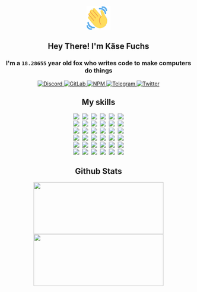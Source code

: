 <div><p align=center><img src=./resources/images/wave.gif width=64px height=64px></p><h2 align=center>Hey There! I'm Käse Fuchs</h2><h3 align=center>I'm a <code>18.28655</code> year old fox who writes code to make computers do things</h3><p align=center><a href=https://discord.com/users/507526681125322772><img alt=Discord src="https://img.shields.io/badge/Discord-5865F2?logo=discord&logoColor=white&style=flat-square#3f1bd56b3e12db222522990ef78336c1"> </a><a href=https://gitlab.com/kasefuchs><img alt=GitLab src="https://img.shields.io/badge/GitLab-330F63?logo=gitlab&logoColor=white&style=flat-square#3f1bd56b3e12db222522990ef78336c1"> </a><a href=https://npmjs.com/~kasefuchs><img alt=NPM src="https://img.shields.io/badge/NPM-CB3837?logo=npm&logoColor=white&style=flat-square#3f1bd56b3e12db222522990ef78336c1"> </a><a href=https://t.me/kasefuchs><img alt=Telegram src="https://img.shields.io/badge/Telegram-2CA5E0?logo=telegram&logoColor=white&style=flat-square#3f1bd56b3e12db222522990ef78336c1"> </a><a href=https://twitter.com/kasefuchs><img alt=Twitter src="https://img.shields.io/badge/Twitter-1DA1F2?logo=twitter&logoColor=white&style=flat-square#3f1bd56b3e12db222522990ef78336c1"></a></p><h2 align=center>My skills</h2><p align=center><a href=https://aws.amazon.com/ ><picture><source srcset="https://skillicons.dev/icons?i=aws&theme=dark#3f1bd56b3e12db222522990ef78336c1" media="(prefers-color-scheme: dark)"><source srcset="https://skillicons.dev/icons?i=aws&theme=light#3f1bd56b3e12db222522990ef78336c1" media="(prefers-color-scheme: light), (prefers-color-scheme: no-preference)"><img src="https://skillicons.dev/icons?i=aws&theme=light#3f1bd56b3e12db222522990ef78336c1"></picture></a>&nbsp;&nbsp;<a href=https://en.wikipedia.org/wiki/Bash_(Unix_shell)><picture><source srcset="https://skillicons.dev/icons?i=bash&theme=dark#3f1bd56b3e12db222522990ef78336c1" media="(prefers-color-scheme: dark)"><source srcset="https://skillicons.dev/icons?i=bash&theme=light#3f1bd56b3e12db222522990ef78336c1" media="(prefers-color-scheme: light), (prefers-color-scheme: no-preference)"><img src="https://skillicons.dev/icons?i=bash&theme=light#3f1bd56b3e12db222522990ef78336c1"></picture></a>&nbsp;&nbsp;<a href=https://discord.com/developers/docs><picture><source srcset="https://skillicons.dev/icons?i=bots&theme=dark#3f1bd56b3e12db222522990ef78336c1" media="(prefers-color-scheme: dark)"><source srcset="https://skillicons.dev/icons?i=bots&theme=light#3f1bd56b3e12db222522990ef78336c1" media="(prefers-color-scheme: light), (prefers-color-scheme: no-preference)"><img src="https://skillicons.dev/icons?i=bots&theme=light#3f1bd56b3e12db222522990ef78336c1"></picture></a>&nbsp;&nbsp;<a href=https://www.cloudflare.com/ ><picture><source srcset="https://skillicons.dev/icons?i=cloudflare&theme=dark#3f1bd56b3e12db222522990ef78336c1" media="(prefers-color-scheme: dark)"><source srcset="https://skillicons.dev/icons?i=cloudflare&theme=light#3f1bd56b3e12db222522990ef78336c1" media="(prefers-color-scheme: light), (prefers-color-scheme: no-preference)"><img src="https://skillicons.dev/icons?i=cloudflare&theme=light#3f1bd56b3e12db222522990ef78336c1"></picture></a>&nbsp;&nbsp;<a href=https://en.wikipedia.org/wiki/CSS><picture><source srcset="https://skillicons.dev/icons?i=css&theme=dark#3f1bd56b3e12db222522990ef78336c1" media="(prefers-color-scheme: dark)"><source srcset="https://skillicons.dev/icons?i=css&theme=light#3f1bd56b3e12db222522990ef78336c1" media="(prefers-color-scheme: light), (prefers-color-scheme: no-preference)"><img src="https://skillicons.dev/icons?i=css&theme=light#3f1bd56b3e12db222522990ef78336c1"></picture></a>&nbsp;&nbsp;<a href=https://www.docker.com/ ><picture><source srcset="https://skillicons.dev/icons?i=docker&theme=dark#3f1bd56b3e12db222522990ef78336c1" media="(prefers-color-scheme: dark)"><source srcset="https://skillicons.dev/icons?i=docker&theme=light#3f1bd56b3e12db222522990ef78336c1" media="(prefers-color-scheme: light), (prefers-color-scheme: no-preference)"><img src="https://skillicons.dev/icons?i=docker&theme=light#3f1bd56b3e12db222522990ef78336c1"></picture></a><br><a href=https://www.electronjs.org/ ><picture><source srcset="https://skillicons.dev/icons?i=electron&theme=dark#3f1bd56b3e12db222522990ef78336c1" media="(prefers-color-scheme: dark)"><source srcset="https://skillicons.dev/icons?i=electron&theme=light#3f1bd56b3e12db222522990ef78336c1" media="(prefers-color-scheme: light), (prefers-color-scheme: no-preference)"><img src="https://skillicons.dev/icons?i=electron&theme=light#3f1bd56b3e12db222522990ef78336c1"></picture></a>&nbsp;&nbsp;<a href=https://expressjs.com/ ><picture><source srcset="https://skillicons.dev/icons?i=express&theme=dark#3f1bd56b3e12db222522990ef78336c1" media="(prefers-color-scheme: dark)"><source srcset="https://skillicons.dev/icons?i=express&theme=light#3f1bd56b3e12db222522990ef78336c1" media="(prefers-color-scheme: light), (prefers-color-scheme: no-preference)"><img src="https://skillicons.dev/icons?i=express&theme=light#3f1bd56b3e12db222522990ef78336c1"></picture></a>&nbsp;&nbsp;<a href=https://www.figma.com/ ><picture><source srcset="https://skillicons.dev/icons?i=figma&theme=dark#3f1bd56b3e12db222522990ef78336c1" media="(prefers-color-scheme: dark)"><source srcset="https://skillicons.dev/icons?i=figma&theme=light#3f1bd56b3e12db222522990ef78336c1" media="(prefers-color-scheme: light), (prefers-color-scheme: no-preference)"><img src="https://skillicons.dev/icons?i=figma&theme=light#3f1bd56b3e12db222522990ef78336c1"></picture></a>&nbsp;&nbsp;<a href=https://firebase.google.com/ ><picture><source srcset="https://skillicons.dev/icons?i=firebase&theme=dark#3f1bd56b3e12db222522990ef78336c1" media="(prefers-color-scheme: dark)"><source srcset="https://skillicons.dev/icons?i=firebase&theme=light#3f1bd56b3e12db222522990ef78336c1" media="(prefers-color-scheme: light), (prefers-color-scheme: no-preference)"><img src="https://skillicons.dev/icons?i=firebase&theme=light#3f1bd56b3e12db222522990ef78336c1"></picture></a>&nbsp;&nbsp;<a href=https://flask.palletsprojects.com/ ><picture><source srcset="https://skillicons.dev/icons?i=flask&theme=dark#3f1bd56b3e12db222522990ef78336c1" media="(prefers-color-scheme: dark)"><source srcset="https://skillicons.dev/icons?i=flask&theme=light#3f1bd56b3e12db222522990ef78336c1" media="(prefers-color-scheme: light), (prefers-color-scheme: no-preference)"><img src="https://skillicons.dev/icons?i=flask&theme=light#3f1bd56b3e12db222522990ef78336c1"></picture></a>&nbsp;&nbsp;<a href=https://cloud.google.com/ ><picture><source srcset="https://skillicons.dev/icons?i=gcp&theme=dark#3f1bd56b3e12db222522990ef78336c1" media="(prefers-color-scheme: dark)"><source srcset="https://skillicons.dev/icons?i=gcp&theme=light#3f1bd56b3e12db222522990ef78336c1" media="(prefers-color-scheme: light), (prefers-color-scheme: no-preference)"><img src="https://skillicons.dev/icons?i=gcp&theme=light#3f1bd56b3e12db222522990ef78336c1"></picture></a><br><a href=https://git-scm.com/ ><picture><source srcset="https://skillicons.dev/icons?i=git&theme=dark#3f1bd56b3e12db222522990ef78336c1" media="(prefers-color-scheme: dark)"><source srcset="https://skillicons.dev/icons?i=git&theme=light#3f1bd56b3e12db222522990ef78336c1" media="(prefers-color-scheme: light), (prefers-color-scheme: no-preference)"><img src="https://skillicons.dev/icons?i=git&theme=light#3f1bd56b3e12db222522990ef78336c1"></picture></a>&nbsp;&nbsp;<a href=https://github.com/ ><picture><source srcset="https://skillicons.dev/icons?i=github&theme=dark#3f1bd56b3e12db222522990ef78336c1" media="(prefers-color-scheme: dark)"><source srcset="https://skillicons.dev/icons?i=github&theme=light#3f1bd56b3e12db222522990ef78336c1" media="(prefers-color-scheme: light), (prefers-color-scheme: no-preference)"><img src="https://skillicons.dev/icons?i=github&theme=light#3f1bd56b3e12db222522990ef78336c1"></picture></a>&nbsp;&nbsp;<a href=https://gitlab.com/ ><picture><source srcset="https://skillicons.dev/icons?i=gitlab&theme=dark#3f1bd56b3e12db222522990ef78336c1" media="(prefers-color-scheme: dark)"><source srcset="https://skillicons.dev/icons?i=gitlab&theme=light#3f1bd56b3e12db222522990ef78336c1" media="(prefers-color-scheme: light), (prefers-color-scheme: no-preference)"><img src="https://skillicons.dev/icons?i=gitlab&theme=light#3f1bd56b3e12db222522990ef78336c1"></picture></a>&nbsp;&nbsp;<a href=https://www.heroku.com/ ><picture><source srcset="https://skillicons.dev/icons?i=heroku&theme=dark#3f1bd56b3e12db222522990ef78336c1" media="(prefers-color-scheme: dark)"><source srcset="https://skillicons.dev/icons?i=heroku&theme=light#3f1bd56b3e12db222522990ef78336c1" media="(prefers-color-scheme: light), (prefers-color-scheme: no-preference)"><img src="https://skillicons.dev/icons?i=heroku&theme=light#3f1bd56b3e12db222522990ef78336c1"></picture></a>&nbsp;&nbsp;<a href=https://en.wikipedia.org/wiki/HTML><picture><source srcset="https://skillicons.dev/icons?i=html&theme=dark#3f1bd56b3e12db222522990ef78336c1" media="(prefers-color-scheme: dark)"><source srcset="https://skillicons.dev/icons?i=html&theme=light#3f1bd56b3e12db222522990ef78336c1" media="(prefers-color-scheme: light), (prefers-color-scheme: no-preference)"><img src="https://skillicons.dev/icons?i=html&theme=light#3f1bd56b3e12db222522990ef78336c1"></picture></a>&nbsp;&nbsp;<a href=https://en.wikipedia.org/wiki/JavaScript><picture><source srcset="https://skillicons.dev/icons?i=js&theme=dark#3f1bd56b3e12db222522990ef78336c1" media="(prefers-color-scheme: dark)"><source srcset="https://skillicons.dev/icons?i=js&theme=light#3f1bd56b3e12db222522990ef78336c1" media="(prefers-color-scheme: light), (prefers-color-scheme: no-preference)"><img src="https://skillicons.dev/icons?i=js&theme=light#3f1bd56b3e12db222522990ef78336c1"></picture></a><br><a href=https://en.wikipedia.org/wiki/Linux><picture><source srcset="https://skillicons.dev/icons?i=linux&theme=dark#3f1bd56b3e12db222522990ef78336c1" media="(prefers-color-scheme: dark)"><source srcset="https://skillicons.dev/icons?i=linux&theme=light#3f1bd56b3e12db222522990ef78336c1" media="(prefers-color-scheme: light), (prefers-color-scheme: no-preference)"><img src="https://skillicons.dev/icons?i=linux&theme=light#3f1bd56b3e12db222522990ef78336c1"></picture></a>&nbsp;&nbsp;<a href=https://mui.com/ ><picture><source srcset="https://skillicons.dev/icons?i=materialui&theme=dark#3f1bd56b3e12db222522990ef78336c1" media="(prefers-color-scheme: dark)"><source srcset="https://skillicons.dev/icons?i=materialui&theme=light#3f1bd56b3e12db222522990ef78336c1" media="(prefers-color-scheme: light), (prefers-color-scheme: no-preference)"><img src="https://skillicons.dev/icons?i=materialui&theme=light#3f1bd56b3e12db222522990ef78336c1"></picture></a>&nbsp;&nbsp;<a href=https://en.wikipedia.org/wiki/Markdown><picture><source srcset="https://skillicons.dev/icons?i=md&theme=dark#3f1bd56b3e12db222522990ef78336c1" media="(prefers-color-scheme: dark)"><source srcset="https://skillicons.dev/icons?i=md&theme=light#3f1bd56b3e12db222522990ef78336c1" media="(prefers-color-scheme: light), (prefers-color-scheme: no-preference)"><img src="https://skillicons.dev/icons?i=md&theme=light#3f1bd56b3e12db222522990ef78336c1"></picture></a>&nbsp;&nbsp;<a href=https://www.mongodb.com/ ><picture><source srcset="https://skillicons.dev/icons?i=mongodb&theme=dark#3f1bd56b3e12db222522990ef78336c1" media="(prefers-color-scheme: dark)"><source srcset="https://skillicons.dev/icons?i=mongodb&theme=light#3f1bd56b3e12db222522990ef78336c1" media="(prefers-color-scheme: light), (prefers-color-scheme: no-preference)"><img src="https://skillicons.dev/icons?i=mongodb&theme=light#3f1bd56b3e12db222522990ef78336c1"></picture></a>&nbsp;&nbsp;<a href=https://www.mysql.com/ ><picture><source srcset="https://skillicons.dev/icons?i=mysql&theme=dark#3f1bd56b3e12db222522990ef78336c1" media="(prefers-color-scheme: dark)"><source srcset="https://skillicons.dev/icons?i=mysql&theme=light#3f1bd56b3e12db222522990ef78336c1" media="(prefers-color-scheme: light), (prefers-color-scheme: no-preference)"><img src="https://skillicons.dev/icons?i=mysql&theme=light#3f1bd56b3e12db222522990ef78336c1"></picture></a>&nbsp;&nbsp;<a href=https://nextjs.org/ ><picture><source srcset="https://skillicons.dev/icons?i=nextjs&theme=dark#3f1bd56b3e12db222522990ef78336c1" media="(prefers-color-scheme: dark)"><source srcset="https://skillicons.dev/icons?i=nextjs&theme=light#3f1bd56b3e12db222522990ef78336c1" media="(prefers-color-scheme: light), (prefers-color-scheme: no-preference)"><img src="https://skillicons.dev/icons?i=nextjs&theme=light#3f1bd56b3e12db222522990ef78336c1"></picture></a><br><a href=https://nodejs.org/en/ ><picture><source srcset="https://skillicons.dev/icons?i=nodejs&theme=dark#3f1bd56b3e12db222522990ef78336c1" media="(prefers-color-scheme: dark)"><source srcset="https://skillicons.dev/icons?i=nodejs&theme=light#3f1bd56b3e12db222522990ef78336c1" media="(prefers-color-scheme: light), (prefers-color-scheme: no-preference)"><img src="https://skillicons.dev/icons?i=nodejs&theme=light#3f1bd56b3e12db222522990ef78336c1"></picture></a>&nbsp;&nbsp;<a href=https://www.postgresql.org/ ><picture><source srcset="https://skillicons.dev/icons?i=postgres&theme=dark#3f1bd56b3e12db222522990ef78336c1" media="(prefers-color-scheme: dark)"><source srcset="https://skillicons.dev/icons?i=postgres&theme=light#3f1bd56b3e12db222522990ef78336c1" media="(prefers-color-scheme: light), (prefers-color-scheme: no-preference)"><img src="https://skillicons.dev/icons?i=postgres&theme=light#3f1bd56b3e12db222522990ef78336c1"></picture></a>&nbsp;&nbsp;<a href=https://learn.microsoft.com/en-us/powershell/ ><picture><source srcset="https://skillicons.dev/icons?i=powershell&theme=dark#3f1bd56b3e12db222522990ef78336c1" media="(prefers-color-scheme: dark)"><source srcset="https://skillicons.dev/icons?i=powershell&theme=light#3f1bd56b3e12db222522990ef78336c1" media="(prefers-color-scheme: light), (prefers-color-scheme: no-preference)"><img src="https://skillicons.dev/icons?i=powershell&theme=light#3f1bd56b3e12db222522990ef78336c1"></picture></a>&nbsp;&nbsp;<a href=https://www.python.org/ ><picture><source srcset="https://skillicons.dev/icons?i=py&theme=dark#3f1bd56b3e12db222522990ef78336c1" media="(prefers-color-scheme: dark)"><source srcset="https://skillicons.dev/icons?i=py&theme=light#3f1bd56b3e12db222522990ef78336c1" media="(prefers-color-scheme: light), (prefers-color-scheme: no-preference)"><img src="https://skillicons.dev/icons?i=py&theme=light#3f1bd56b3e12db222522990ef78336c1"></picture></a>&nbsp;&nbsp;<a href=https://www.raspberrypi.org/ ><picture><source srcset="https://skillicons.dev/icons?i=raspberrypi&theme=dark#3f1bd56b3e12db222522990ef78336c1" media="(prefers-color-scheme: dark)"><source srcset="https://skillicons.dev/icons?i=raspberrypi&theme=light#3f1bd56b3e12db222522990ef78336c1" media="(prefers-color-scheme: light), (prefers-color-scheme: no-preference)"><img src="https://skillicons.dev/icons?i=raspberrypi&theme=light#3f1bd56b3e12db222522990ef78336c1"></picture></a>&nbsp;&nbsp;<a href=https://reactjs.org/ ><picture><source srcset="https://skillicons.dev/icons?i=react&theme=dark#3f1bd56b3e12db222522990ef78336c1" media="(prefers-color-scheme: dark)"><source srcset="https://skillicons.dev/icons?i=react&theme=light#3f1bd56b3e12db222522990ef78336c1" media="(prefers-color-scheme: light), (prefers-color-scheme: no-preference)"><img src="https://skillicons.dev/icons?i=react&theme=light#3f1bd56b3e12db222522990ef78336c1"></picture></a><br><a href=https://redux.js.org/ ><picture><source srcset="https://skillicons.dev/icons?i=redux&theme=dark#3f1bd56b3e12db222522990ef78336c1" media="(prefers-color-scheme: dark)"><source srcset="https://skillicons.dev/icons?i=redux&theme=light#3f1bd56b3e12db222522990ef78336c1" media="(prefers-color-scheme: light), (prefers-color-scheme: no-preference)"><img src="https://skillicons.dev/icons?i=redux&theme=light#3f1bd56b3e12db222522990ef78336c1"></picture></a>&nbsp;&nbsp;<a href=https://en.wikipedia.org/wiki/Regular_expression><picture><source srcset="https://skillicons.dev/icons?i=regex&theme=dark#3f1bd56b3e12db222522990ef78336c1" media="(prefers-color-scheme: dark)"><source srcset="https://skillicons.dev/icons?i=regex&theme=light#3f1bd56b3e12db222522990ef78336c1" media="(prefers-color-scheme: light), (prefers-color-scheme: no-preference)"><img src="https://skillicons.dev/icons?i=regex&theme=light#3f1bd56b3e12db222522990ef78336c1"></picture></a>&nbsp;&nbsp;<a href=https://en.wikipedia.org/wiki/Sass_(stylesheet_language)><picture><source srcset="https://skillicons.dev/icons?i=sass&theme=dark#3f1bd56b3e12db222522990ef78336c1" media="(prefers-color-scheme: dark)"><source srcset="https://skillicons.dev/icons?i=sass&theme=light#3f1bd56b3e12db222522990ef78336c1" media="(prefers-color-scheme: light), (prefers-color-scheme: no-preference)"><img src="https://skillicons.dev/icons?i=sass&theme=light#3f1bd56b3e12db222522990ef78336c1"></picture></a>&nbsp;&nbsp;<a href=https://www.typescriptlang.org/ ><picture><source srcset="https://skillicons.dev/icons?i=ts&theme=dark#3f1bd56b3e12db222522990ef78336c1" media="(prefers-color-scheme: dark)"><source srcset="https://skillicons.dev/icons?i=ts&theme=light#3f1bd56b3e12db222522990ef78336c1" media="(prefers-color-scheme: light), (prefers-color-scheme: no-preference)"><img src="https://skillicons.dev/icons?i=ts&theme=light#3f1bd56b3e12db222522990ef78336c1"></picture></a>&nbsp;&nbsp;<a href=https://unity.com/ ><picture><source srcset="https://skillicons.dev/icons?i=unity&theme=dark#3f1bd56b3e12db222522990ef78336c1" media="(prefers-color-scheme: dark)"><source srcset="https://skillicons.dev/icons?i=unity&theme=light#3f1bd56b3e12db222522990ef78336c1" media="(prefers-color-scheme: light), (prefers-color-scheme: no-preference)"><img src="https://skillicons.dev/icons?i=unity&theme=light#3f1bd56b3e12db222522990ef78336c1"></picture></a>&nbsp;&nbsp;<a href=https://workers.cloudflare.com/ ><picture><source srcset="https://skillicons.dev/icons?i=workers&theme=dark#3f1bd56b3e12db222522990ef78336c1" media="(prefers-color-scheme: dark)"><source srcset="https://skillicons.dev/icons?i=workers&theme=light#3f1bd56b3e12db222522990ef78336c1" media="(prefers-color-scheme: light), (prefers-color-scheme: no-preference)"><img src="https://skillicons.dev/icons?i=workers&theme=light#3f1bd56b3e12db222522990ef78336c1"></picture></a><br></p><h2 align=center>Github Stats</h2><p align=center><picture><source srcset="https://github-readme-stats-kasefuchs.vercel.app/api/?count_private=true&hide_border=true&hide_rank=true&line_height=20&hide_title=true&username=Kasefuchs&theme=dark#3f1bd56b3e12db222522990ef78336c1" media="(prefers-color-scheme: dark)"><source srcset="https://github-readme-stats-kasefuchs.vercel.app/api/?count_private=true&hide_border=true&hide_rank=true&line_height=20&hide_title=true&username=Kasefuchs&theme=light#3f1bd56b3e12db222522990ef78336c1" media="(prefers-color-scheme: light), (prefers-color-scheme: no-preference)"><img align=middle width=350 height=140 src="https://github-readme-stats-kasefuchs.vercel.app/api/?count_private=true&hide_border=true&hide_rank=true&line_height=20&hide_title=true&username=Kasefuchs&theme=light#3f1bd56b3e12db222522990ef78336c1"></picture><picture><source srcset="https://github-readme-stats-kasefuchs.vercel.app/api/top-langs/?count_private=true&hide_border=true&layout=compact&username=Kasefuchs&theme=dark#3f1bd56b3e12db222522990ef78336c1" media="(prefers-color-scheme: dark)"><source srcset="https://github-readme-stats-kasefuchs.vercel.app/api/top-langs/?count_private=true&hide_border=true&layout=compact&username=Kasefuchs&theme=light#3f1bd56b3e12db222522990ef78336c1" media="(prefers-color-scheme: light), (prefers-color-scheme: no-preference)"><img align=middle width=350 height=140 src="https://github-readme-stats-kasefuchs.vercel.app/api/top-langs/?count_private=true&hide_border=true&layout=compact&username=Kasefuchs&theme=light#3f1bd56b3e12db222522990ef78336c1"></picture></p><img src="https://hit.yhype.me/github/profile?user_id=64592097#3f1bd56b3e12db222522990ef78336c1" alt=""></div>